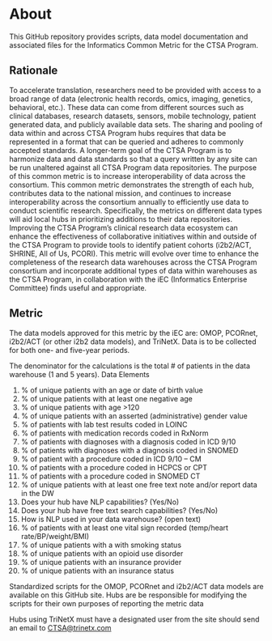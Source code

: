 # About
This GitHub repository provides scripts, data model documentation and associated files for the Informatics Common Metric for the CTSA Program. 

## Rationale

To accelerate translation, researchers need to be provided with access to a broad range of data (electronic health records, omics, imaging, genetics, behavioral, etc.). These data can come from different sources such as clinical databases, research datasets, sensors, mobile technology, patient generated data, and publicly available data sets. The sharing and pooling of data within and across CTSA Program hubs requires that data be represented in a format that can be queried and adheres to commonly accepted standards. A longer-term goal of the CTSA Program is to harmonize data and data standards so that a query written by any site can be run unaltered against all CTSA Program data repositories.
The purpose of this common metric is to increase interoperability of data across the consortium. This common metric demonstrates the strength of each hub, contributes data to the national mission, and continues to increase interoperability across the consortium annually to efficiently use data to conduct scientific research. Specifically, the metrics on different data types will aid local hubs in prioritizing additions to their data repositories. Improving the CTSA Program’s clinical research data ecosystem can enhance the effectiveness of collaborative initiatives within and outside of the CTSA Program to provide tools to identify patient cohorts (i2b2/ACT, SHRINE, All of Us, PCORI).
This metric will evolve over time to enhance the completeness of the research data warehouses across the CTSA Program consortium and incorporate additional types of data within warehouses as the CTSA Program, in collaboration with the iEC (Informatics Enterprise Committee) finds useful and appropriate.

## Metric

The data models approved for this metric by the iEC are: OMOP, PCORnet, i2b2/ACT (or other i2b2 data models), and TriNetX. Data is to be collected for both one- and five-year periods. 

The denominator for the calculations is the total # of patients in the data warehouse (1 and 5 years). 
Data Elements
1.	% of unique patients with an age or date of birth value
2.	% of unique patients with at least one negative age
3.	% of unique patients with age >120
4.	% of unique patients with an asserted (administrative) gender value
5.	% of patients with lab test results coded in LOINC
6.	% of patients with medication records coded in RxNorm
7.	% of patients with diagnoses with a diagnosis coded in ICD 9/10 
8.	% of patients with diagnoses with a diagnosis coded in SNOMED
9.	% of patient with a procedure coded in ICD 9/10 – CM
10.	% of patients with a procedure coded in HCPCS or CPT
11.	% of patients with a procedure coded in SNOMED CT
12.	% of unique patients with at least one free text note and/or report data in the DW
13.	Does your hub have NLP capabilities? (Yes/No)
14.	Does your hub have free text search capabilities? (Yes/No)
15.	How is NLP used in your data warehouse? (open text)
16.	% of patients with at least one vital sign recorded (temp/heart rate/BP/weight/BMI)
17.	% of unique patients with a with smoking status
18.	% of unique patients with an opioid use disorder
19.	% of unique patients with an insurance provider
20.	% of unique patients with an insurance status

Standardized scripts for the OMOP, PCORnet and i2b2/ACT data models are available on this GitHub site. Hubs are be responsible for modifying the scripts for their own purposes of reporting the metric data

Hubs using TriNetX must have a designated user from the site should send an email to CTSA@trinetx.com 
